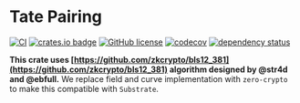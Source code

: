 # Tate Pairing 
[![CI](https://github.com/KogarashiNetwork/pairing/actions/workflows/ci.yml/badge.svg)](https://github.com/KogarashiNetwork/pairing/actions/workflows/ci.yml) [![crates.io badge](https://img.shields.io/crates/v/zero-pairing.svg)](https://crates.io/crates/zero-pairing) [![GitHub license](https://img.shields.io/badge/license-GPL3%2FApache2-blue)](#LICENSE) [![codecov](https://codecov.io/gh/KogarashiNetwork/pairing/branch/master/graph/badge.svg?token=RA1AA9EGYK)](https://codecov.io/gh/KogarashiNetwork/pairing) [![dependency status](https://deps.rs/crate/zero-pairing/0.1.11/status.svg)](https://deps.rs/crate/zero-pairing/0.1.11)

**This crate uses [https://github.com/zkcrypto/bls12_381](https://github.com/zkcrypto/bls12_381) algorithm designed by @str4d and @ebfull.**
We replace field and curve implementation with `zero-crypto` to make this compatible with `Substrate`.
